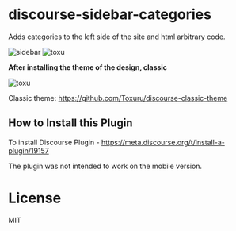 # discourse-sidebar-categories


Adds categories to the left side of the site and html arbitrary code.


<img class="mfp-img" alt="sidebar" src="https://toxu.ru/uploads/default/original/2X/2/2ef863e26a3c007bb1581d436a259c003e37053a.jpeg" style="max-height: 589px;">



<img class="mfp-img" alt="toxu" src="https://toxu.ru/uploads/default/original/2X/6/6c3d88c1d2b0c831dbfae1a364befc8c483ca8c8.png">


**After installing the theme of the design, classic**


<img alt="toxu" src="https://toxu.ru/uploads/default/original/2X/a/a289ff7ca060c1b3359f8e057373e2abc7201cd4.png">


Classic theme: https://github.com/Toxuru/discourse-classic-theme

## How to Install this Plugin

To install Discourse Plugin - https://meta.discourse.org/t/install-a-plugin/19157

The plugin was not intended to work on the mobile version. 

# License

MIT
